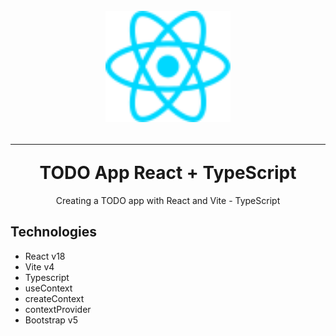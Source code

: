 <div align="center">
  <h1 >
    <br>
       <img src="/src/assets/react.svg" alt="React Logo" width="200" />
    <hr/>
    TODO App React + TypeScript
  </h1>
  <p>Creating a TODO app with React and Vite - TypeScript</p>
</div>

## Technologies

- React v18
- Vite v4
- Typescript
- useContext
- createContext
- contextProvider
- Bootstrap v5
